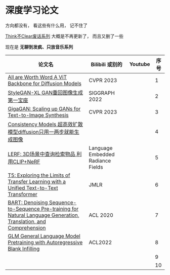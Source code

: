 # 深度学习论文

方向都没有， 看这些有什么用， 记不住了

[Think不Clear废话系列](https://github.com/scilearner/papernotclear/blob/master/old_thinknotclear.md) 大概是不再更新了， 而且又删了一些

现在是 **无聊到发疯、只放音乐系列**

| 论文名 | Bilibili 或别的 | Youtube | 序号   |
| ------------------------------------------------------------ | -------------------------------------------------------- | ------------------------------------------------------ | ---------------- |
| [All are Worth Word A ViT Backbone for Diffusion Models](https://www.bilibili.com/video/BV1QY4y1D7JY/)  | CVPR 2023 | | 1 |
| [StyleGAN-XL GAN重回图像生成第一宝座](https://www.bilibili.com/video/BV1Tv4y157Gw/)  | SIGGRAPH 2022 | | 2 |
| [GigaGAN: Scaling up GANs for Text-to-Image Synthesis](https://www.bilibili.com/video/BV1vm4y1k7eL/)  | CVPR 2023 | | 3 |
| [Consistency Models 超高效扩散模型diffusion只用一两步就能生成图像](https://www.bilibili.com/video/BV1gL411k76R/)  | | | 4 |
| [LERF: 3D场景中查询检索物品 利用CLIP+NeRF](https://www.bilibili.com/video/BV1ts4y1n7kT/)  | Language Embedded Radiance Fields | | 5 |
| [T5: Exploring the Limits of Transfer Learning with a Unified Text-to-Text Transformer](https://www.bilibili.com/video/BV13c411L71U/)  | JMLR | | 6 |
| [BART: Denoising Sequence-to-Sequence Pre-training for Natural Language Generation, Translation, and Comprehension](https://www.bilibili.com/video/BV1TM411g73k/)  | ACL 2020 | | 7 |
| [GLM General Language Model Pretraining with Autoregressive Blank Infilling](https://www.bilibili.com/video/BV1oo4y1s7d7/)  | ACL2022 | | 8 |
|   | | | 9 |
|   | | | 10 |
